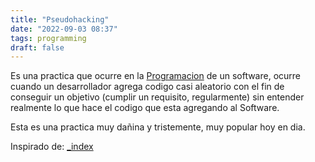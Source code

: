 ```yaml
---
title: "Pseudohacking"
date: "2022-09-03 08:37"
tags: programming
draft: false
---
```

Es una practica que ocurre en la [Programacion](Programacion.md) de un software, ocurre cuando un desarrollador agrega codigo casi aleatorio con el fin de conseguir un objetivo (cumplir un requisito, regularmente) sin entender realmente lo que hace el codigo que esta agregando al Software.

Esta es una practica muy dañina y tristemente, muy popular hoy en dia.

Inspirado de: [_index](content/The%20essentials%20of%20modern%20software%20engineering%20Free%20the%20practices%20from%20the%20method%20prisons!/_index.md)